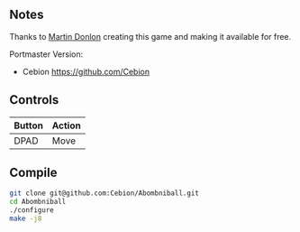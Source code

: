 ## Notes
Thanks to [Martin Donlon](http://akawaka.csn.ul.ie/abombniball.php3) creating this game and making it available for free.

Portmaster Version: 	

- Cebion https://github.com/Cebion

## Controls

| Button     | Action              |
| ---------- | ------------------- |
| DPAD | Move |

## Compile

```bash
git clone git@github.com:Cebion/Abombniball.git
cd Abombniball
./configure
make -j8
```

